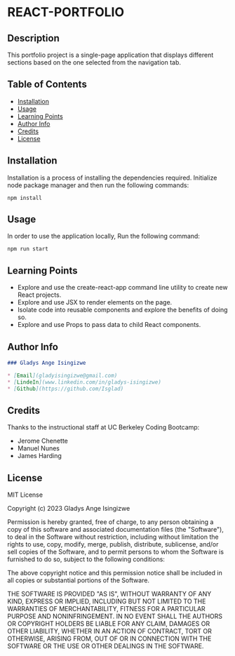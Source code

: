 # REACT-PORTFOLIO

## Description

This portfolio project is a single-page application that displays different sections based on the one selected from the navigation tab.

## Table of Contents

- [Installation](#installation)
- [Usage](#Usage)
- [Learning Points](#learning-points)
- [Author Info](#author-info)
- [Credits](#credits)
- [License](#license)

## Installation

Installation is a process of installing the dependencies required. Initialize node package manager and then run the following commands:

```npm install```

## Usage 

In order to use the application locally, Run the following command:

```npm run start```

## Learning Points

- Explore and use the create-react-app command line utility to create new React projects.
- Explore and use JSX to render elements on the page.
- Isolate code into reusable components and explore the benefits of doing so.
- Explore and use Props to pass data to child React components.

## Author Info 

```md
### Gladys Ange Isingizwe 

* [Email](gladyisingizwe@gmail.com)
* [LindeIn](www.linkedin.com/in/gladys-isingizwe)
* [Github](https://github.com/Isglad)
```

## Credits

Thanks to the instructional staff at UC Berkeley Coding Bootcamp:
- Jerome Chenette
- Manuel Nunes
- James Harding

## License

MIT License

Copyright (c) 2023 Gladys Ange Isingizwe

Permission is hereby granted, free of charge, to any person obtaining a copy
of this software and associated documentation files (the "Software"), to deal
in the Software without restriction, including without limitation the rights
to use, copy, modify, merge, publish, distribute, sublicense, and/or sell
copies of the Software, and to permit persons to whom the Software is
furnished to do so, subject to the following conditions:

The above copyright notice and this permission notice shall be included in all
copies or substantial portions of the Software.

THE SOFTWARE IS PROVIDED "AS IS", WITHOUT WARRANTY OF ANY KIND, EXPRESS OR
IMPLIED, INCLUDING BUT NOT LIMITED TO THE WARRANTIES OF MERCHANTABILITY,
FITNESS FOR A PARTICULAR PURPOSE AND NONINFRINGEMENT. IN NO EVENT SHALL THE
AUTHORS OR COPYRIGHT HOLDERS BE LIABLE FOR ANY CLAIM, DAMAGES OR OTHER
LIABILITY, WHETHER IN AN ACTION OF CONTRACT, TORT OR OTHERWISE, ARISING FROM,
OUT OF OR IN CONNECTION WITH THE SOFTWARE OR THE USE OR OTHER DEALINGS IN THE
SOFTWARE.